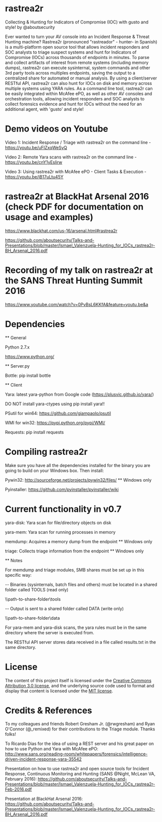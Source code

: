 # rastrea2r

Collecting & Hunting for Indicators of Compromise (IOC) with gusto and style! by @aboutsecurity

Ever wanted to turn your AV console into an Incident Response & Threat Hunting machine? Rastrea2r (pronounced "rastreador" - hunter- in Spanish) is a multi-platform open source tool that allows incident responders and SOC analysts to triage suspect systems and hunt for Indicators of Compromise (IOCs) across thousands of endpoints in minutes. To parse and collect artifacts of interest from remote systems (including memory dumps), rastrea2r can execute sysinternal, system commands and other 3rd party tools across multiples endpoints, saving the output to a centralized share for automated or manual analysis. By using a client/server RESTful API, rastrea2r can also hunt for IOCs on disk and memory across multiple systems using YARA rules. As a command line tool, rastrea2r can be easily integrated within McAfee ePO, as well as other AV consoles and orchestration tools, allowing incident responders and SOC analysts to collect forensics evidence and hunt for IOCs without the need for an additional agent, with 'gusto' and style!

# Demo videos on Youtube

Video 1: Incident Response / Triage with rastrea2r on the command line  - https://youtu.be/uFIZxqWeSyQ

Video 2: Remote Yara scans with rastrea2r on the command line - https://youtu.be/cnY1yEslirw

Video 3: Using rastrea2r with McAfee ePO - Client Tasks & Execution - https://youtu.be/jB17uLtu45Y

# rastrea2r at BlackHat Arsenal 2016 (check PDF for documentation on usage and examples)

https://www.blackhat.com/us-16/arsenal.html#rastrea2r

https://github.com/aboutsecurity/Talks-and-Presentations/blob/master/Ismael_Valenzuela-Hunting_for_IOCs_rastrea2r-BH_Arsenal_2016.pdf

# Recording of my talk on rastrea2r at the SANS Threat Hunting Summit 2016

https://www.youtube.com/watch?v=0PvBsL6KKfA&feature=youtu.be&a

# Dependencies

** General

Python 2.7.x

https://www.python.org/

** Server.py

Bottle: pip install bottle

** Client 

Yara: latest yara-python from Google code (https://plusvic.github.io/yara/)

DO NOT install yara-ctypes using pip install yara!!

PSutil for win64: https://github.com/giampaolo/psutil

WMI for win32: https://pypi.python.org/pypi/WMI/

Requests: pip install requests

# Compiling rastrea2r

Make sure you have all the dependencies installed for the binary you are going to build on your Windows box. Then install:

Pywin32: http://sourceforge.net/projects/pywin32/files/ ** Windows only

Pyinstaller: https://github.com/pyinstaller/pyinstaller/wiki

# Current functionality in v0.7

yara-disk: Yara scan for file/directory objects on disk

yara-mem: Yara scan for running processes in memory

memdump: Acquires a memory dump from the endpoint ** Windows only

triage: Collects triage information from the endpoint ** Windows only

** Notes

For memdump and triage modules, SMB shares must be set up in this specific way:

-- Binaries (sysinternals, batch files and others) must be located in a shared folder called TOOLS (read only)

\\\\path-to-share-folder\tools

-- Output is sent to a shared folder called DATA (write only)

\\\\path-to-share-folder\data

For yara-mem and yara-disk scans, the yara rules must be in the same directory where the server is executed from.

The RESTful API server stores data received in a file called results.txt in the same directory.

# License

The content of this project itself is licensed under the
[Creative Commons Attribution 3.0 license](http://creativecommons.org/licenses/by/3.0/us/deed.en_US),
and the underlying source code used to format and display that content
is licensed under the [MIT license](http://opensource.org/licenses/mit-license.php).

# Credits & References

To my colleagues and friends Robert Gresham Jr. (@rwgresham) and Ryan O'Connor (@_remixed) for their contributions to the Triage module. Thanks folks!

To Ricardo Dias for the idea of using a REST server and his great paper on how to use Python and Yara with McAfee ePO: http://www.sans.org/reading-room/whitepapers/forensics/intelligence-driven-incident-response-yara-35542

Presentation on how to use rastrea2r and open source tools for Incident Response, Continuous Monitoring and Hunting (SANS @Night, McLean VA, February 2016): https://github.com/aboutsecurity/Talks-and-Presentations/blob/master/Ismael_Valenzuela-Hunting_for_IOCs_rastrea2r-Feb-2016.pdf

Presentation at BlackHat Arsenal 2016: https://github.com/aboutsecurity/Talks-and-Presentations/blob/master/Ismael_Valenzuela-Hunting_for_IOCs_rastrea2r-BH_Arsenal_2016.pdf














